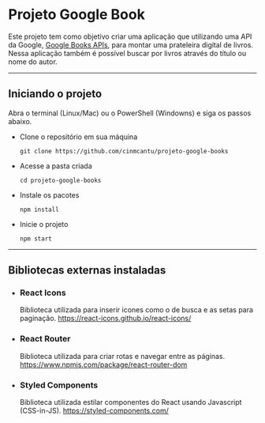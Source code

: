 # Projeto Google Book

Este projeto tem como objetivo criar uma aplicação que utilizando uma API da Google, [Google Books APIs](https://developers.google.com/books/docs/v1/getting_started), para montar uma prateleira digital de livros. Nessa aplicação também é possível buscar por livros através do título ou nome do autor.

---

## Iniciando o projeto
Abra o terminal (Linux/Mac) ou o PowerShell (Windowns) e siga os passos abaixo.
* Clone o repositório em sua máquina

    `git clone https://github.com/cinmcantu/projeto-google-books`

* Acesse a pasta criada 

    `cd projeto-google-books`

* Instale os pacotes

    `npm install`

* Inicie o projeto

    `npm start`

---

## Bibliotecas externas instaladas

* ### React Icons
    Biblioteca utilizada para inserir icones como o de busca e as setas para paginação. <https://react-icons.github.io/react-icons/>

* ### React Router
    Biblioteca utilizada para criar rotas e navegar entre as páginas. <https://www.npmjs.com/package/react-router-dom>

* ### Styled Components
    Biblioteca utilizada estilar componentes do React usando Javascript (CSS-in-JS). <https://styled-components.com/>